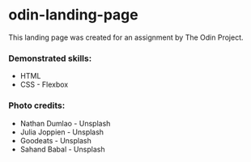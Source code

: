 # odin-landing-page
This landing page was created for an assignment by The Odin Project.

### Demonstrated skills:
- HTML
- CSS - Flexbox

### Photo credits:
- Nathan Dumlao - Unsplash
- Julia Joppien - Unsplash
- Goodeats - Unsplash
- Sahand Babal - Unsplash

